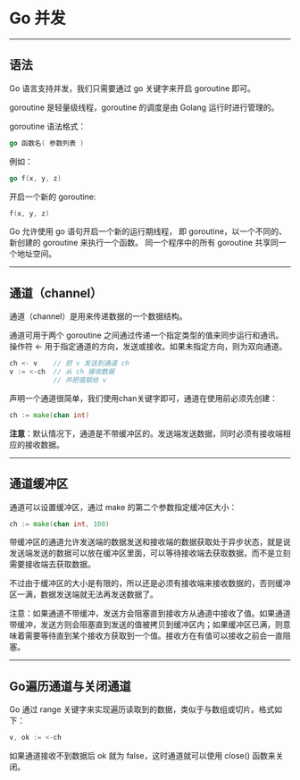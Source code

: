# Go 并发

---
## 语法
Go 语言支持并发，我们只需要通过 go 关键字来开启 goroutine 即可。

goroutine 是轻量级线程，goroutine 的调度是由 Golang 运行时进行管理的。

goroutine 语法格式：
```go
go 函数名( 参数列表 )
```

例如：
```go
go f(x, y, z)
```

开启一个新的 goroutine:
```go
f(x, y, z)
```

Go 允许使用 go 语句开启一个新的运行期线程， 即 goroutine，以一个不同的、新创建的 goroutine 来执行一个函数。 同一个程序中的所有 goroutine 共享同一个地址空间。

---
## 通道（channel）
通道（channel）是用来传递数据的一个数据结构。

通道可用于两个 goroutine 之间通过传递一个指定类型的值来同步运行和通讯。操作符 <- 用于指定通道的方向，发送或接收。如果未指定方向，则为双向通道。
```go
ch <- v    // 把 v 发送到通道 ch
v := <-ch  // 从 ch 接收数据
           // 并把值赋给 v
```

声明一个通道很简单，我们使用chan关键字即可，通道在使用前必须先创建：
```go
ch := make(chan int)
```

**注意**：默认情况下，通道是不带缓冲区的。发送端发送数据，同时必须有接收端相应的接收数据。

---
## 通道缓冲区
通道可以设置缓冲区，通过 make 的第二个参数指定缓冲区大小：
```go
ch := make(chan int, 100)
```

带缓冲区的通道允许发送端的数据发送和接收端的数据获取处于异步状态，就是说发送端发送的数据可以放在缓冲区里面，可以等待接收端去获取数据，而不是立刻需要接收端去获取数据。

不过由于缓冲区的大小是有限的，所以还是必须有接收端来接收数据的，否则缓冲区一满，数据发送端就无法再发送数据了。

注意：如果通道不带缓冲，发送方会阻塞直到接收方从通道中接收了值。如果通道带缓冲，发送方则会阻塞直到发送的值被拷贝到缓冲区内；如果缓冲区已满，则意味着需要等待直到某个接收方获取到一个值。接收方在有值可以接收之前会一直阻塞。

---
## Go遍历通道与关闭通道
Go 通过 range 关键字来实现遍历读取到的数据，类似于与数组或切片。格式如下：
```go
v, ok := <-ch
```
如果通道接收不到数据后 ok 就为 false，这时通道就可以使用 close() 函数来关闭。